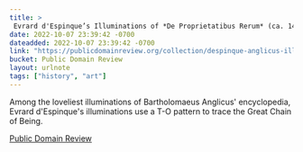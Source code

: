```yaml
---
title: > 
 Evrard d'Espinque’s Illuminations of *De Proprietatibus Rerum* (ca. 1480)
date: 2022-10-07 23:39:42 -0700
dateadded: 2022-10-07 23:39:42 -0700
link: "https://publicdomainreview.org/collection/despinque-anglicus-illuminations"
bucket: Public Domain Review
layout: urlnote
tags: ["history", "art"]
--- 
```

Among the loveliest illuminations of Bartholomaeus Anglicus' encyclopedia, Evrard d'Espinque's illuminations use a T-O pattern to trace the Great Chain of Being. 
 <!-- end excerpt --> 
<div class='bucket'><a class='internal-link' href='/buckets/public-domain-review'>Public Domain Review</a></div> 
